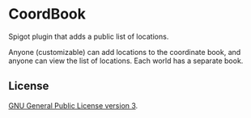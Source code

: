 # CoordBook

Spigot plugin that adds a public list of locations.

Anyone (customizable) can add locations to the coordinate book, and anyone can view the list of locations. Each world has a separate book.

## License

[GNU General Public License version 3](LICENSE).
